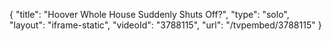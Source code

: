 {
    "title": "Hoover Whole House Suddenly Shuts Off?",
    "type": "solo",
    "layout": "iframe-static",
    "videoId": "3788115",
    "url": "\/tvpembed\/3788115"
}